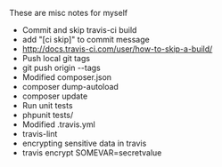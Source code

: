 These are misc notes for myself

* Commit and skip travis-ci build
 * add "[ci skip]" to commit message
 * http://docs.travis-ci.com/user/how-to-skip-a-build/
* Push local git tags
 * git push origin --tags
* Modified composer.json
 * composer dump-autoload
 * composer update
* Run unit tests
 * phpunit tests/
* Modified .travis.yml
 * travis-lint
* encrypting sensitive data in travis
 * travis encrypt SOMEVAR=secretvalue
